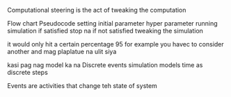 Computational steering is the act of tweaking the computation

Flow chart
Pseudocode
setting initial parameter hyper parameter running simulation if satisfied stop na if not satisfied tweaking the simulation

it would only hit a certain percentage 95 for example you havec to consider another and mag plaplatue na ulit siya

kasi pag nag model ka na 
Discrete events simulation models time as discrete steps

Events are activities that change teh state of system
